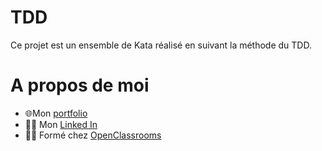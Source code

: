 # TDD

Ce projet est un ensemble de Kata réalisé en suivant la méthode du TDD.

# A propos de moi
- :globe_with_meridians:Mon [portfolio](http://nathanhtml.fr/)
- :man_office_worker: Mon [Linked In](https://fr.linkedin.com/in/nathanaltomare)
- :man_student: Formé chez [OpenClassrooms](https://openclassrooms.com/fr/)
